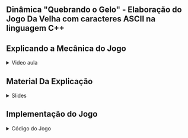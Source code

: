 ## Dinâmica "Quebrando o Gelo" - Elaboração do Jogo Da Velha com caracteres ASCII na linguagem C++

## Explicando a Mecânica do Jogo
<details>
    <summary>Video aula</summary>

<iframe width="560" height="315" src="https://www.youtube.com/watch?v=q5SMQ7xb8sk&t=9s" title="YouTube video player" frameborder="0" allow="accelerometer; autoplay; clipboard-write; encrypted-media; gyroscope; picture-in-picture" allowfullscreen></iframe>

</details>

## Material Da Explicação

<details>
    <summary>Slides</summary>

<iframe src="https://docs.google.com/presentation/d/1lOrrPL4TCmnE5Gxq-xGGpaJu2RAVXCUD4RkHVpFzC3A/edit?usp=sharing" frameborder="0" width="600" height="400" allowfullscreen="true" mozallowfullscreen="true" webkitallowfullscreen="true"></iframe>

</details>

## Implementação do Jogo

<details>
<summary>Código do Jogo</summary>

<div markdown=1>

```cpp
#include <bits/stdc++.h>
using namespace std;

/*
#####################
# Variáveis globais #
#####################
*/

char tabuleiro[3][3] = {{'1','2','3'}, {'4','5','6'}, {'7','8','9'}};
char marca[2] = {'X', 'O'};
int jogadorAtual = 0;

/*
###########
# Funções #
###########
*/

void desenhaTabuleiro(){
    //função responsável por desenhar o tabuleiro na tela
    for (int i = 0; i < 3; i++){
        cout << "\t\t\t";
        for (int j = 0; j < 3; j++){
            cout << " " << tabuleiro[i][j] << " |";
        }
        cout << endl << "\t\t\t------------" << endl;
    }
}

int jogada(int posicao){
    // Fução que atualiza o tabuleiro dada uma jogada

    // Para atualizar o tabuleiro temos que ter as coordenadas de linha e coluna
    int linha = posicao / 3; // a linha será a posição dada dividida por 3 
    int coluna;
   
    /*
        temos que verificar se a posição é um multiplo de 3
        se for diminuimos a linha em 1, pois por exemplo:
        queremos jogar na posição 6
        6 / 3 = 2 , então nossa linha é 2 mas temos que verificar
        se 6 % 3 == 0, logo diminuimos uma unidade da linha, por que
        nossa matriz tabuleiro começa da posição 0.
        e a coluna sempre vai ser 2 pois na coluna 2 temos 3,6,9 todos
        múltiplos de 3
    */
    if (posicao % 3 == 0){
        linha -= 1;
        coluna = 2;
    } else {
        /*
            se nao for múltiplo de 3, pegamos o resto da divisão da posição
            por 3 e diminuimos 1 unidade
        */
        coluna = (posicao % 3) - 1;
    }

    //atualizamos o tabuleiro mas antes verificamos se ja tem algo la
    if (tabuleiro[linha][coluna] == 'X' || tabuleiro[linha][coluna] == 'O')
        return -1;
    tabuleiro[linha][coluna] = marca[jogadorAtual];
    return 0;

}

int checarGanhador(){
    int empate = 1;
    // loop para checar se alguem ganhou em linha ou em coluna
    for (int i = 0; i < 3; i++){
        if (tabuleiro[i][0] == tabuleiro[i][1] && tabuleiro[i][1] == tabuleiro[i][2])
            return jogadorAtual;
        if (tabuleiro[0][i] == tabuleiro[1][i] && tabuleiro[1][i] == tabuleiro[2][i]) 
            return jogadorAtual;
    }
    
    // checamos agora as diagonais
    if (tabuleiro[0][0] == tabuleiro[1][1] && tabuleiro[1][1] == tabuleiro[2][2]) 
        return jogadorAtual;
    if (tabuleiro[0][2] == tabuleiro[1][1] && tabuleiro[1][1] == tabuleiro[2][0]) 
        return jogadorAtual;

    //checamos se o jogo está empatado
    for (int i = 0; i < 3; i++){
        for (int j = 0; j < 3; j++){
            if (tabuleiro[i][j] != 'O' && tabuleiro[i][j] != 'X'){
                empate = 0;
                break;
            }
        }
    }

    if (empate == 1)
        return 3;
    //se niguem ganhou ainda, retornamos -1
    return -1;
}

void jogoDaVelha(){
    cout << "\n\t\tBem vindo ao Jogo da Velha do GE INICIANTE\n\n";
    jogadorAtual = 0;
    int posicao, ganhador = -1;
    desenhaTabuleiro();
    while (ganhador == -1)
    {
        printf("\t\tEh a vez do jogador %d, me fale sua jogada: ", jogadorAtual+1);
        scanf("%d", &posicao);
        printf("\n");
        if ((posicao < 1 || posicao > 10) || jogada(posicao) == -1)
            printf ("\t\tJogada invalida!\n");
        else {
            ganhador = checarGanhador();
            jogadorAtual = (jogadorAtual + 1) % 2;
            desenhaTabuleiro();
        }
    }
   
    if (ganhador == 0) 
        printf ("\t\tO jogador 1 venceu!!!\n");
    else if (ganhador == 1)
        printf ("\t\tO jogador 2 venceu!!!\n");
    else if (ganhador == 3)
        printf ("\t\tO jogo terminou empatado!!!\n");
}

int main(){
   jogoDaVelha();
   return 0;
}
``` 

</div>
</details>